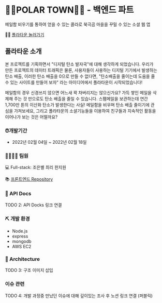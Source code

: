 # 🐻‍❄️POLAR TOWN🐻‍❄️ - 백엔드 파트

메일함 비우기를 통하여 얻을 수 있는 콜라로 북극곰 마을을 꾸밀 수 있는 소셜 웹 앱

🐻‍❄️ [폴라타운 놀러가기](https://polartowns.com/)

## 폴라타운 소개  

본 프로젝트를 기획하면서 "디지털 탄소 발자국"에 대해 생각하게 되었습니다. 우리가 만든 프로젝트의 데이터 트래픽은 물론, 사용자들이 사용하는 디지털 기기에서 발생하는 탄소 배출, 이러한 탄소 배출을 0으로 만들 수 없다면, "탄소배출을 줄이는데 도움을 줄 수 있는 사이트를 만들어 보자" 라는 아이디어에서 폴라타운이 시작되었습니다! 

메일함의 경우 신경쓰지 않으면 어느새 꽉 차버리지는 않으신가요? 가득 쌓인 메일을 삭제해 주는 것 만으로도 탄소 배출을 줄일 수 있습니다. 스팸메일을 보관하는데 연간 1,700만 톤의 이산화 탄소가 발생한다는 사실! 메일함을 비우며 탄소 배출 줄이기에 관심을 가져보세요, 그리고 폴라타운의 소셜기능들을 이용하여 친구들과 지속적인 활동을 이어나가 보는 것은 어떨까요?

### ⏰개발기간
- 2022년 02월 04일 ~ 2022년 02월 18일

### 👨‍👨‍👧‍👧 팀원

💻 Full-stack: 조은별 최리 한지원

📚 [프론트엔드 Repository](https://github.com/polar-town/polar-town-frontend)
    
### 📕 API Docs
TODO 2: API Docks 링크 연결

### ⛏ 개발 환경
- Node.js
- express
- mongodb
- AWS EC2


### 🧱 Architecture ###
TODO 3: 구조 이미지 삽입

### 이슈 관련
TODO 4: 개발 과정중 만났던 이슈에 대해 깊이있는 조사 후 노션 링크 연결 (퍼블릭)
